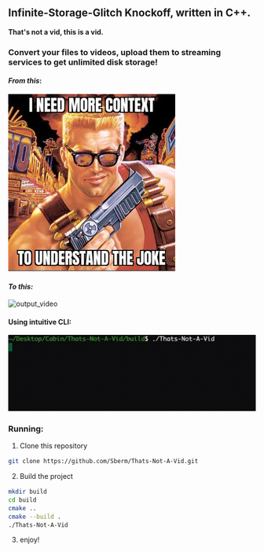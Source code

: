 ## Infinite-Storage-Glitch Knockoff, written in C++.

**That's not a vid, this is a vid.**



### Convert your files to videos, upload them to streaming services to get unlimited disk storage!



#### *From this*:

![need_more_context](readme_images/need_more_context.jpeg)

#### *To this:*

![output_video](readme_images/output_video.gif)



#### Using intuitive CLI:

![decode_video](readme_images/decode_video.gif)



### Running:

1. Clone this repository 

```bash
git clone https://github.com/Sberm/Thats-Not-A-Vid.git
```

2. Build the project

```bash
mkdir build
cd build
cmake ..
cmake --build .
./Thats-Not-A-Vid
```

3. enjoy!
